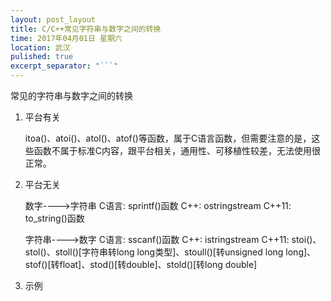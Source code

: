 ```yaml
---
layout: post_layout
title: C/C++常见字符串与数字之间的转换
time: 2017年04月01日 星期六
location: 武汉
pulished: true
excerpt_separator: "```"
---
```

常见的字符串与数字之间的转换

1. 平台有关

   itoa()、atoi()、atol()、atof()等函数，属于C语言函数，但需要注意的是，这些函数不属于标准C内容，跟平台相关，通用性、可移植性较差，无法使用很正常。

2. 平台无关

   数字---->字符串   C语言: sprintf()函数    C++: ostringstream    C++11: to_string()函数

   字符串---->数字   C语言: sscanf()函数    C++: istringstream      C++11: stoi()、stol()、stoll()[字符串转long long类型]、stoull()[转unsigned long long]、stof()[转float]、stod()[转double]、stold()[转long double]

3. 示例